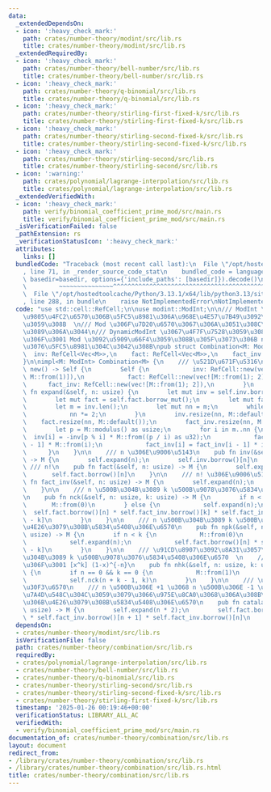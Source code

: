 ```yaml
---
data:
  _extendedDependsOn:
  - icon: ':heavy_check_mark:'
    path: crates/number-theory/modint/src/lib.rs
    title: crates/number-theory/modint/src/lib.rs
  _extendedRequiredBy:
  - icon: ':heavy_check_mark:'
    path: crates/number-theory/bell-number/src/lib.rs
    title: crates/number-theory/bell-number/src/lib.rs
  - icon: ':heavy_check_mark:'
    path: crates/number-theory/q-binomial/src/lib.rs
    title: crates/number-theory/q-binomial/src/lib.rs
  - icon: ':heavy_check_mark:'
    path: crates/number-theory/stirling-first-fixed-k/src/lib.rs
    title: crates/number-theory/stirling-first-fixed-k/src/lib.rs
  - icon: ':heavy_check_mark:'
    path: crates/number-theory/stirling-second-fixed-k/src/lib.rs
    title: crates/number-theory/stirling-second-fixed-k/src/lib.rs
  - icon: ':heavy_check_mark:'
    path: crates/number-theory/stirling-second/src/lib.rs
    title: crates/number-theory/stirling-second/src/lib.rs
  - icon: ':warning:'
    path: crates/polynomial/lagrange-interpolation/src/lib.rs
    title: crates/polynomial/lagrange-interpolation/src/lib.rs
  _extendedVerifiedWith:
  - icon: ':heavy_check_mark:'
    path: verify/binomial_coefficient_prime_mod/src/main.rs
    title: verify/binomial_coefficient_prime_mod/src/main.rs
  _isVerificationFailed: false
  _pathExtension: rs
  _verificationStatusIcon: ':heavy_check_mark:'
  attributes:
    links: []
  bundledCode: "Traceback (most recent call last):\n  File \"/opt/hostedtoolcache/Python/3.13.1/x64/lib/python3.13/site-packages/onlinejudge_verify/documentation/build.py\"\
    , line 71, in _render_source_code_stat\n    bundled_code = language.bundle(stat.path,\
    \ basedir=basedir, options={'include_paths': [basedir]}).decode()\n          \
    \         ~~~~~~~~~~~~~~~^^^^^^^^^^^^^^^^^^^^^^^^^^^^^^^^^^^^^^^^^^^^^^^^^^^^^^^^^^^^^^^^^^\n\
    \  File \"/opt/hostedtoolcache/Python/3.13.1/x64/lib/python3.13/site-packages/onlinejudge_verify/languages/rust.py\"\
    , line 288, in bundle\n    raise NotImplementedError\nNotImplementedError\n"
  code: "use std::cell::RefCell;\n\nuse modint::ModInt;\n\n/// ModInt \u3067\u4E8C\
    \u9805\u4FC2\u6570\u306B\u5FC5\u8981\u306A\u968E\u4E57\u7B49\u3092\u8A08\u7B97\
    \u3059\u308B  \n/// Mod \u306F\u7D20\u6570\u3067\u306A\u3051\u308C\u3070\u306A\
    \u3089\u306A\u3044\n/// DynamicModInt \u3067\u4F7F\u7528\u3059\u308B\u5834\u5408\
    \u306F\u3001 Mod \u3092\u5909\u66F4\u3059\u308B\u305F\u3073\u306B new \u3092\u547C\
    \u3076\u5FC5\u8981\u304C\u3042\u308B\npub struct Combination<M: ModInt> {\n  \
    \  inv: RefCell<Vec<M>>,\n    fact: RefCell<Vec<M>>,\n    fact_inv: RefCell<Vec<M>>,\n\
    }\n\nimpl<M: ModInt> Combination<M> {\n    /// \u521D\u671F\u5316\n    pub fn\
    \ new() -> Self {\n        Self {\n            inv: RefCell::new(vec![M::from(0),\
    \ M::from(1)]),\n            fact: RefCell::new(vec![M::from(1); 2]),\n      \
    \      fact_inv: RefCell::new(vec![M::from(1); 2]),\n        }\n    }\n\n    pub\
    \ fn expand(&self, n: usize) {\n        let mut inv = self.inv.borrow_mut();\n\
    \        let mut fact = self.fact.borrow_mut();\n        let mut fact_inv = self.fact_inv.borrow_mut();\n\
    \        let m = inv.len();\n        let mut nn = m;\n        while nn <= n {\n\
    \            nn *= 2;\n        }\n        inv.resize(nn, M::default());\n    \
    \    fact.resize(nn, M::default());\n        fact_inv.resize(nn, M::default());\n\
    \        let p = M::modulus() as usize;\n        for i in m..nn {\n          \
    \  inv[i] = -inv[p % i] * M::from((p / i) as u32);\n            fact[i] = fact[i\
    \ - 1] * M::from(i);\n            fact_inv[i] = fact_inv[i - 1] * inv[i];\n  \
    \      }\n    }\n\n    /// n \u306E\u9006\u5143\n    pub fn inv(&self, n: usize)\
    \ -> M {\n        self.expand(n);\n        self.inv.borrow()[n]\n    }\n\n   \
    \ /// n!\n    pub fn fact(&self, n: usize) -> M {\n        self.expand(n);\n \
    \       self.fact.borrow()[n]\n    }\n\n    /// n! \u306E\u9006\u5143\n    pub\
    \ fn fact_inv(&self, n: usize) -> M {\n        self.expand(n);\n        self.fact_inv.borrow()[n]\n\
    \    }\n\n    /// n \u500B\u304B\u3089 k \u500B\u9078\u3076\u5834\u5408\u306E\u6570\
    \n    pub fn nck(&self, n: usize, k: usize) -> M {\n        if n < k {\n     \
    \       M::from(0)\n        } else {\n            self.expand(n);\n          \
    \  self.fact.borrow()[n] * self.fact_inv.borrow()[k] * self.fact_inv.borrow()[n\
    \ - k]\n        }\n    }\n\n    /// n \u500B\u304B\u3089 k \u500B\u9078\u3093\u3067\
    \u4E26\u3079\u308B\u5834\u5408\u306E\u6570\n    pub fn npk(&self, n: usize, k:\
    \ usize) -> M {\n        if n < k {\n            M::from(0)\n        } else {\n\
    \            self.expand(n);\n            self.fact.borrow()[n] * self.fact_inv.borrow()[n\
    \ - k]\n        }\n    }\n\n    /// \u91CD\u8907\u3092\u8A31\u3057\u3066 n \u500B\
    \u304B\u3089 k \u500B\u9078\u3076\u5834\u5408\u306E\u6570  \n    /// \u307E\u305F\
    \u306F\u3001 [x^k] (1-x)^{-n}\n    pub fn nhk(&self, n: usize, k: usize) -> M\
    \ {\n        if n == 0 && k == 0 {\n            M::from(1)\n        } else {\n\
    \            self.nck(n + k - 1, k)\n        }\n    }\n\n    /// \u30AB\u30BF\u30E9\
    \u30F3\u6570\n    /// n \u500B\u306E +1 \u3068 n \u500B\u306E -1 \u3092\u3001\u7D2F\
    \u7A4D\u548C\u304C\u3059\u3079\u3066\u975E\u8CA0\u3068\u306A\u308B\u3088\u3046\
    \u306B\u4E26\u3079\u308B\u5834\u5408\u306E\u6570\n    pub fn catalan(&self, n:\
    \ usize) -> M {\n        self.expand(n * 2);\n        self.fact.borrow()[n * 2]\
    \ * self.fact_inv.borrow()[n + 1] * self.fact_inv.borrow()[n]\n    }\n}\n"
  dependsOn:
  - crates/number-theory/modint/src/lib.rs
  isVerificationFile: false
  path: crates/number-theory/combination/src/lib.rs
  requiredBy:
  - crates/polynomial/lagrange-interpolation/src/lib.rs
  - crates/number-theory/bell-number/src/lib.rs
  - crates/number-theory/q-binomial/src/lib.rs
  - crates/number-theory/stirling-second/src/lib.rs
  - crates/number-theory/stirling-second-fixed-k/src/lib.rs
  - crates/number-theory/stirling-first-fixed-k/src/lib.rs
  timestamp: '2025-01-26 00:19:46+00:00'
  verificationStatus: LIBRARY_ALL_AC
  verifiedWith:
  - verify/binomial_coefficient_prime_mod/src/main.rs
documentation_of: crates/number-theory/combination/src/lib.rs
layout: document
redirect_from:
- /library/crates/number-theory/combination/src/lib.rs
- /library/crates/number-theory/combination/src/lib.rs.html
title: crates/number-theory/combination/src/lib.rs
---
```

